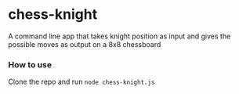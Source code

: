 # chess-knight

A command line app that takes knight position as input and gives the possible moves as output on a 8x8 chessboard

### How to use
Clone the repo and run `node chess-knight.js`